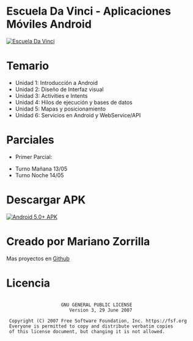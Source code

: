 # Escuela Da Vinci - Aplicaciones Móviles Android

[![Escuela Da Vinci](https://i.imgur.com/kWZBmXQ.jpg)](https://github.com/mkiisoft/davinci "Joke Generator APK")

# Temario

* Unidad 1: Introducción a Android
* Unidad 2: Diseño de Interfaz visual
* Unidad 3: Activities e Intents
* Unidad 4: Hilos de ejecución y bases de datos
* Unidad 5: Mapas y posicionamiento
* Unidad 6: Servicios en Android y WebService/API

# Parciales

* Primer Parcial:
- Turno Mañana 13/05
- Turno Noche 14/05

# Descargar APK
[![Android 5.0+ APK](https://i.imgur.com/sBm241c.png)](http://bit.ly/AndroidDaVinci "Da Vinci Android APK")

# Creado por Mariano Zorrilla

Mas proyectos en [Github](https://github.com/mkiisoft)

# Licencia

```

                    GNU GENERAL PUBLIC LICENSE
                       Version 3, 29 June 2007

 Copyright (C) 2007 Free Software Foundation, Inc. https://fsf.org
 Everyone is permitted to copy and distribute verbatim copies
 of this license document, but changing it is not allowed.
```
